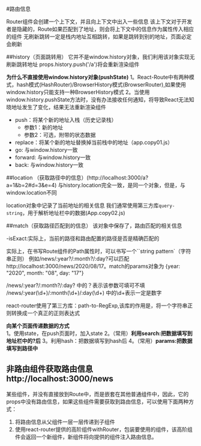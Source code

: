 #路由信息

Router组件会创建一个上下文，并且向上下文中出入一些信息
该上下文对于开发者是隐藏的，Route如果匹配到了地址，则会将上下文中的信息作为属性传入相应的组件
无刷新跳转一定是栈内地址互相跳转，如果是跳转到别的地址，页面必定会刷新

##history（页面跳转用）
它并不是window.history对象，我们利用该对象实现无刷新跳转地址
props.history.push('/a')将会重新渲染组件

**为什么不直接使用window.history对象(pushState)**
1。React-Route中有两种模式，hash模式(HashRouter)/BrowserHistory模式(BrowserRouter),如果使用window.history只能支持一种BrowserHistory模式
2。当使用window.history.pushState方法时，没有办法接收任何通知，将导致React无法知晓地址发生了变化，结果无法重新渲染组件
 
- push：将某个新的地址入栈（历史记录栈）
  - 参数1：新的地址
  - 参数2：可选，附带的状态数据
- replace：将某个新的地址替换掉当前栈中的地址（app.copy01.js）
- go: 与window.history一致
- forward: 与window.history一致
- back: 与window.history一致


##location （获取路径中的信息）(http://localhost:3000/a?a=1&b=2#d=3&e=4) 
与history.location完全一致，是同一个对象，但是，与window.location不同

location对象中记录了当前地址的相关信息
我们通常使用第三方库```query-string```，用于解析地址栏中的数据(App.copy02.js)


##match（获取路径匹配到的信息）
该对象中保存了，路由匹配的相关信息

-isExact:实际上，当前的路径和路由配置的路径是否是精确匹配的

实际上，在书写Route组件的Path属性时，可以书写一个``string pattern`（字符串正则）
例如/news/:year?/:month?/:day?可以匹配http://localhost:3000/news/2020/08/17。match的params对象为 {year: "2020", month: "08", day: "17"}

/news/:year?/:month?/:day?  中的？表示该参数可填可不填
/news/:year(\d+)/:month(\d+)/:day(\d+)   中的\d+表示一定是数字

react-router使用了第三方库：path-to-RegExp,该库的作用是，将一个字符串正则转换成一个真正的正则表达式

**向某个页面传递数据的方式**
1。使用state，在push页面时，加入state
2。（常用）**利用search:把数据填写到地址栏中的?后**
3。利用hash：把数据填写到hash后
4。（常用）**params:把数据填写到路径中**

  
## 非路由组件获取路由信息   http://localhost:3000/news

某些组件，并没有直接放到Route中，而是嵌套在其他普通组件中，因此，它的props中没有路由信息，如果这些组件需要获取到路由信息，可以使用下面两种方式：

1. 将路由信息从父组件一层一层传递到子组件
2. 使用react-router提供的高阶组件withRouter，包装要使用的组件，该高阶组件会返回一个新组件，新组件将向提供的组件注入路由信息。
